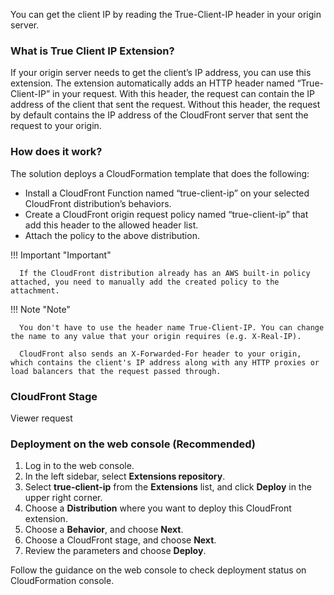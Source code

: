 You can get the client IP by reading the True-Client-IP header in your origin server.

### What is True Client IP Extension?
If your origin server needs to get the client’s IP address, you can use this extension. The extension automatically adds an HTTP header named “True-Client-IP” in your request. With this header, the request can contain the IP address of the client that sent the request. Without this header, the request by default contains the IP address of the CloudFront server that sent the request to your origin.

### How does it work?

The solution deploys a CloudFormation template that does the following:

* Install a CloudFront Function named “true-client-ip” on your selected CloudFront distribution’s behaviors. 
* Create a CloudFront origin request policy named “true-client-ip” that add this header to the allowed header list.
* Attach the policy to the above distribution. 

!!! Important "Important"
   
      If the CloudFront distribution already has an AWS built-in policy attached, you need to manually add the created policy to the attachment.



!!! Note "Note"
      
      You don't have to use the header name True-Client-IP. You can change the name to any value that your origin requires (e.g. X-Real-IP).

      CloudFront also sends an X-Forwarded-For header to your origin, which contains the client's IP address along with any HTTP proxies or load balancers that the request passed through.

### CloudFront Stage
Viewer request

### Deployment on the web console (Recommended)

1. Log in to the web console.
2. In the left sidebar, select **Extensions repository**.
3. Select **true-client-ip** from the **Extensions** list, and click **Deploy** in the upper right corner.
4. Choose a **Distribution** where you want to deploy this CloudFront extension. 
5. Choose a **Behavior**, and choose **Next**.
6. Choose a CloudFront stage, and choose **Next**.
7. Review the parameters and choose **Deploy**.

Follow the guidance on the web console to check deployment status on CloudFormation console.
































  




